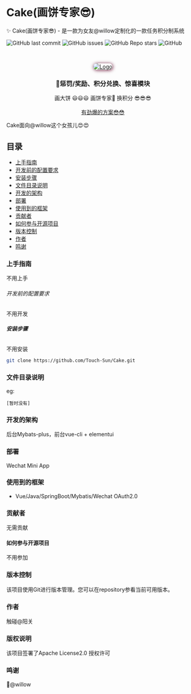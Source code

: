 # Cake(画饼专家😎)

✨ Cake(画饼专家😎) - 是一款为女友@willow定制化的一款任务积分制系统

<!-- PROJECT SHIELDS -->

![GitHub last commit](https://img.shields.io/github/last-commit/Touch-Sun/Cake)
![GitHub issues](https://img.shields.io/github/issues/Touch-Sun/Cake)
![GitHub Repo stars](https://img.shields.io/github/stars/Touch-Sun/Cake)
![GitHub](https://img.shields.io/github/license/Touch-Sun/Cake)

<!-- PROJECT LOGO -->
<br />

<p align="center">
  <a href="https://github.com/Touch-Sun/scorpio">
    <img style="box-shadow: 1px 1px 10px #6b1839; border-radius: 15px" src="https://s3.bmp.ovh/imgs/2022/07/18/53ad7b818a75b05f.webp" alt="Logo" width="auto" height="auto">
  </a>

<h3 align="center">🤩惩罚/奖励、积分兑换、惊喜模块</h3>
  <p align="center">
    画大饼 😃😃😃 画饼专家🐎 换积分 😎😎😎
    <br />
    <br />
    <a href="">有劲爆的方案😳😳</a>
  </p>
  
</p>


Cake面向@willow这个女孩儿😍😍

## 目录

- [上手指南](#上手指南)
- [开发前的配置要求](#开发前的配置要求)
- [安装步骤](#安装步骤)
- [文件目录说明](#文件目录说明)
- [开发的架构](#开发的架构)
- [部署](#部署)
- [使用到的框架](#使用到的框架)
- [贡献者](#贡献者)
- [如何参与开源项目](#如何参与开源项目)
- [版本控制](#版本控制)
- [作者](#作者)
- [鸣谢](#鸣谢)

### 上手指南

不用上手

###### 开发前的配置要求

不用开发

###### **安装步骤**

不用安装

```sh
git clone https://github.com/Touch-Sun/Cake.git
```

### 文件目录说明

eg:

```
[暂时没有]

```

### 开发的架构

后台Mybats-plus，前台vue-cli + elementui

### 部署

Wechat Mini App

### 使用到的框架

- Vue/Java/SpringBoot/Mybatis/Wechat OAuth2.0

### 贡献者

无需贡献

#### 如何参与开源项目

不用参加

### 版本控制

该项目使用Git进行版本管理。您可以在repository参看当前可用版本。

### 作者

触碰@阳关

### 版权说明

该项目签署了Apache License2.0 授权许可

### 鸣谢

🤪@willow
